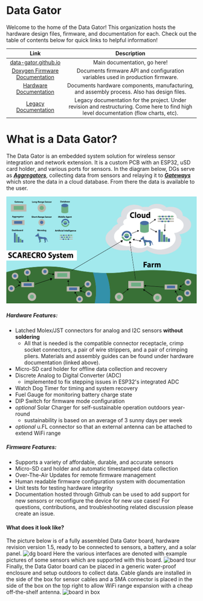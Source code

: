 # Data Gator

Welcome to the home of the Data Gator! This organization hosts the hardware design files, firmware, and documentation for each. Check out the table of contents below for quick links
to helpful information!


| Link | Description |
| :---: | :---: | 
| [data-gator.github.io](https://data-gator.github.io) | Main documentation, go here! | 
| [Doxygen Firmware Documentation](https://data-gator.github.io/doxygen_firmware_docs/) | Documents firmware API and configuration variables used in production firmware. |
| [Hardware Documentation](https://data-gator.github.io/Hardware)| Documents hardware components, manufacturing, and assembly process. Also has design files. |
| [Legacy Documentation](/profile/documentation/README.md) | Legacy documentation for the project. Under revision and restructuring. Come here to find high level documentation (flow charts, etc). |


# What is a Data Gator?

The Data Gator is an embedded system solution for wireless sensor integration and network extension. It is a custom PCB with an ESP32, uSD card holder, and various ports for sensors. In the diagram below, DGs serve as [_**Aggregators**_](https://github.com/Project-VineHeart/scarecro#aggregator), collecting data from sensors and relaying it to [_**Gateways**_](https://github.com/Project-VineHeart/scarecro#gateway) which store the data in a cloud database. From there the data is available to the user.

![SCARECRO System Architecture](./images/diagram_overview.png)

##### Hardware Features:
* Latched Molex/JST connectors for analog and I2C sensors **without soldering** 
	* All that is needed is the compatible connector receptacle, crimp socket connectors, a pair of wire strippers, and a pair of crimping pliers. Materials and assembly guides can be found under hardware documentation (linked above).
 * Micro-SD card holder for offline data collection and recovery
 * Discrete Analog to Digital Converter (ADC)
	 * implemented to fix stepping issues in ESP32's integrated ADC
 * Watch Dog Timer for timing and system recovery
 * Fuel Gauge for monitoring battery charge state
 * DIP Switch for firmware mode configuration
 * _optional_ Solar Charger for self-sustainable operation outdoors year-round
	 * sustainability is based on an average of 3 sunny days per week
* _optional_ u.FL connector so that an external antenna can be attached to extend WiFi range

##### Firmware Features: 
* Supports a variety of affordable, durable, and accurate sensors
* Micro-SD card holder and automatic timestamped data collection
* Over-The-Air Updates for remote firmware management
* Human readable firmware configuration system with documentation
* Unit tests for testing hardware integrity
* Documentation hosted through Github can be used to add support for new sensors or reconfigure the device for new use cases! For questions, contributions, and troubleshooting related discussion please create an issue.

#### What does it look like?
The picture below is of a fully assembled Data Gator board, hardware revision version 1.5, ready to be connected to sensors, a battery, and a solar panel.
![dg board](images/pcb_populated.jpg)
Here the various interfaces are denoted with example pictures of some sensors which are supported with this board.
![board tour](images/dg_board_tour.png)
Finally, the Data Gator board can be placed in a generic water-proof enclosure and setup outdoors to collect data. Cable glands are installed in the side of the box for sensor cables and a SMA connector is placed in the side of the box on the top right to allow WiFi range expansion with a cheap off-the-shelf antenna.
![board in box](images/dg_inbox.jpg)